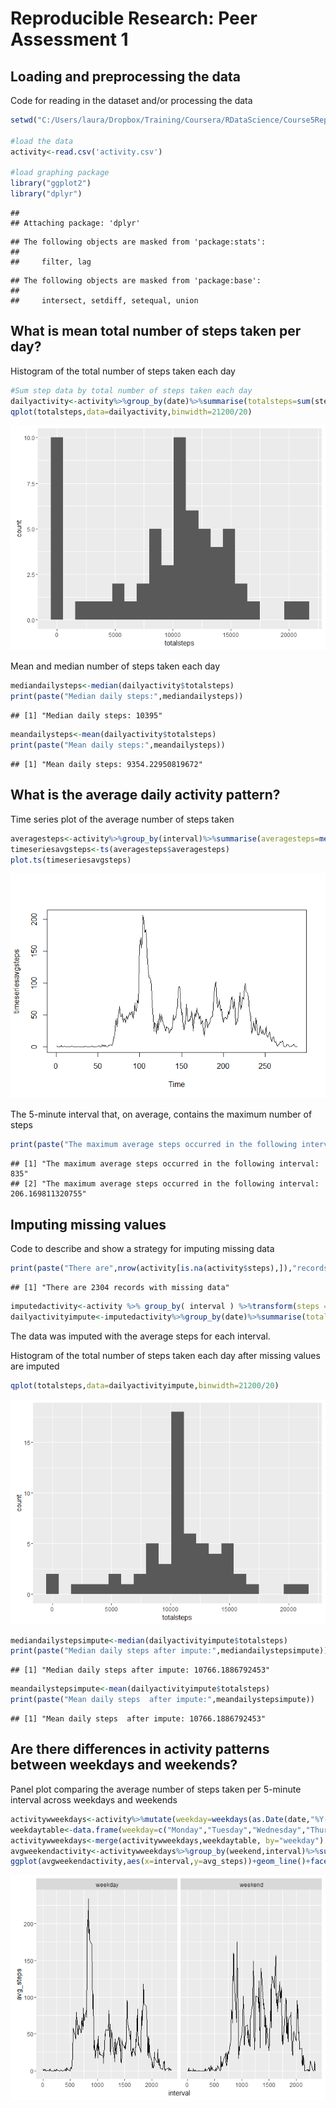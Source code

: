 # Reproducible Research: Peer Assessment 1
## Loading and preprocessing the data



Code for reading in the dataset and/or processing the data


```r
setwd("C:/Users/laura/Dropbox/Training/Coursera/RDataScience/Course5ReproducibleResearch/")

#load the data
activity<-read.csv('activity.csv')

#load graphing package
library("ggplot2")
library("dplyr")
```

```
## 
## Attaching package: 'dplyr'
```

```
## The following objects are masked from 'package:stats':
## 
##     filter, lag
```

```
## The following objects are masked from 'package:base':
## 
##     intersect, setdiff, setequal, union
```
## What is mean total number of steps taken per day?

Histogram of the total number of steps taken each day

```r
#Sum step data by total number of steps taken each day
dailyactivity<-activity%>%group_by(date)%>%summarise(totalsteps=sum(steps,na.rm=TRUE))
qplot(totalsteps,data=dailyactivity,binwidth=21200/20)
```

![](PA1_template_files/figure-html/histsteps-1.png)<!-- -->

Mean and median number of steps taken each day


```r
mediandailysteps<-median(dailyactivity$totalsteps)
print(paste("Median daily steps:",mediandailysteps))
```

```
## [1] "Median daily steps: 10395"
```

```r
meandailysteps<-mean(dailyactivity$totalsteps)
print(paste("Mean daily steps:",meandailysteps))
```

```
## [1] "Mean daily steps: 9354.22950819672"
```
## What is the average daily activity pattern?

Time series plot of the average number of steps taken


```r
averagesteps<-activity%>%group_by(interval)%>%summarise(averagesteps=mean(steps,na.rm=TRUE))
timeseriesavgsteps<-ts(averagesteps$averagesteps)
plot.ts(timeseriesavgsteps)
```

![](PA1_template_files/figure-html/timesteps-1.png)<!-- -->

The 5-minute interval that, on average, contains the maximum number of steps


```r
print(paste("The maximum average steps occurred in the following interval:",averagesteps[which(averagesteps$averagesteps==max(averagesteps$averagesteps)),]))
```

```
## [1] "The maximum average steps occurred in the following interval: 835"             
## [2] "The maximum average steps occurred in the following interval: 206.169811320755"
```
## Imputing missing values

Code to describe and show a strategy for imputing missing data


```r
print(paste("There are",nrow(activity[is.na(activity$steps),]),"records with missing data"))
```

```
## [1] "There are 2304 records with missing data"
```

```r
imputedactivity<-activity %>% group_by( interval ) %>%transform(steps = ifelse(is.na(steps), mean(steps, na.rm = TRUE), steps))
dailyactivityimpute<-imputedactivity%>%group_by(date)%>%summarise(totalsteps=sum(steps,na.rm=TRUE))
```

The data was imputed with the average steps for each interval.

Histogram of the total number of steps taken each day after missing values are imputed


```r
qplot(totalsteps,data=dailyactivityimpute,binwidth=21200/20)
```

![](PA1_template_files/figure-html/imputehistactivity-1.png)<!-- -->

```r
mediandailystepsimpute<-median(dailyactivityimpute$totalsteps)
print(paste("Median daily steps after impute:",mediandailystepsimpute))
```

```
## [1] "Median daily steps after impute: 10766.1886792453"
```

```r
meandailystepsimpute<-mean(dailyactivityimpute$totalsteps)
print(paste("Mean daily steps  after impute:",meandailystepsimpute))
```

```
## [1] "Mean daily steps  after impute: 10766.1886792453"
```

## Are there differences in activity patterns between weekdays and weekends?

Panel plot comparing the average number of steps taken per 5-minute interval across weekdays and weekends


```r
activitywweekdays<-activity%>%mutate(weekday=weekdays(as.Date(date,"%Y-%m-%d")))
weekdaytable<-data.frame(weekday=c("Monday","Tuesday","Wednesday","Thursday","Friday","Saturday","Sunday"),weekend=c("weekday","weekday","weekday","weekday","weekday","weekend","weekend"))
activitywweekdays<-merge(activitywweekdays,weekdaytable, by="weekday")
avgweekendactivity<-activitywweekdays%>%group_by(weekend,interval)%>%summarise(avg_steps=mean(steps,na.rm=TRUE))
ggplot(avgweekendactivity,aes(x=interval,y=avg_steps))+geom_line()+facet_wrap(~weekend)
```

![](PA1_template_files/figure-html/weekend-1.png)<!-- -->
